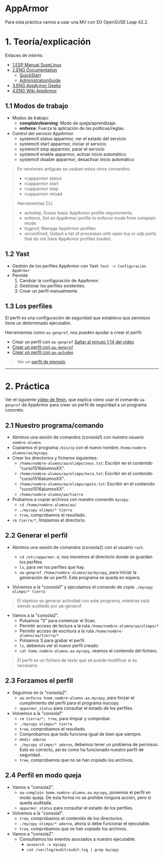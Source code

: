 
# AppArmor

Para esta práctica vamos a usar una MV con SO OpenSUSE Leap 42.2.

# 1. Teoría/explicación

Enlaces de interés:
* [1.ESP Manual SuseLinux](http://guidalinux.altervista.org/suselinux-manual_es-10.1-10/bx5bmky.html)
* [2.ENG Documentation](https://www.suse.com/documentation/apparmor/)
    * [QuickStart](https://www.suse.com/documentation/apparmor/book_opensuse_aaquick21_start/data/article_book_book_opensuse_aaquick_start.html)
    * [AdministrationGuide](https://www.suse.com/documentation/apparmor/book_apparmor21_admin/data/book_apparmor_admin.html)
* [3.ENG AppArmor Geeks](https://en.opensuse.org/SDB:AppArmor_geeks)
* [4.ENG Wiki AppArmor](http://wiki.apparmor.net/index.php/Main_Page)

## 1.1 Modos de trabajo

* Modos de trabajo:
    * **complain/learning**: Modo de queja/aprendizaje.
    * **enforce**: Fuerza la aplicación de las políticas/reglas.
* Control del servicio AppArmor
    * systemctl status apparmor, ver el estado del servicio
    * systemctl start apparmor, iniciar el servicio
    * systemctl stop apparmor, parar el servicio
    * systemctl enable apparmor, activar inicio automático
    * systemctl disable apparmor, desactivar inicio automático

> En versiones antiguas se usaban estos otros comandos:
>
> * rcapparmor status
> * rcapparmor start
> * rcapparmor stop
> * rcapparmor reload

> Herramientas CLI
> * autodep, Guess basic AppArmor profile requirements.
> * enforce, Set an AppArmor profile to enforce mode from complain mode.
> * logprof, Manage AppArmor profiles.
> * unconfined, Output a list of processes with open tcp or udp ports that do not have AppArmor profiles loaded.

## 1.2 Yast

* Gestión de los perfiles AppArmor con Yast: `Yast -> Configuración AppArmor`
* Permite
    1. Cambiar la configuración de AppArmor.
    1. Gestionar los perfiles existentes.
    1. Crear un perfil manualmente.

## 1.3 Los perfiles

El perfil es una configuración de seguridad que establece que permisos tiene un determinado ejecutable.

Herramientas como `aa-genprof`, nos pueden ayudar a crear el perfil:
* Crear un perfil con `aa-genprof` [Saltar al minuto 1:14 del vídeo](https://www.youtube.com/watch?v=2x8_76rFcM4)
* [Crear un perfil con `aa-genprof`](http://wiki.apparmor.net/index.php/Profiling_with_tools)
* [Crear un perfil con `aa-autodep`](https://www.digitalocean.com/community/tutorials/how-to-create-an-apparmor-profile-for-nginx-on-ubuntu-14-04)

> Ver un [perfil de ejemplo](./images/home.david.temp.aa.copy.rb)

---

# 2. Práctica

Ver el siguiente [vídeo de 9min](https://youtu.be/Yiw0pG0dl0I?list=PLFBBr-1czYNuLH6yN2dqX4Znz2fexFmAq),
que explica cómo usar el comando `aa-genprof` de AppArmor para crear un perfil de seguridad
a un programa concreto.

## 2.1 Nuestro programa/comando

* Abrimos una sesión de comandos (consola1) con nuestro usuario `nombre-alumno`.
* Copiamos el programa `/bin/cp` con el nuevo nombre `/home/nombre-alumno/aa/mycopy`.
* Crear los directorios y ficheros siguientes:
    * `/home/nombre-alumno/aa/olimpo/zeus.txt`: Escribir en el contenido "curso1516alumnoXX".
    * `/home/nombre-alumno/aa/olimpo/hera.txt`: Escribir en el contenido "curso1516alumnoXX".
    * `/home/nombre-alumno/aa/olimpo/apolo.txt`: Escribir en el contenido "curso1516alumnoXX".
    * `/home/nombre-alumno/aa/tierra`
* Probamos a copiar archivos con nuestro comando `mycopy`.
    * `cd /home/nombre-alumno/aa/`
    * `./mycopy olimpo/* tierra`
    * `tree`, comprobamos el resultado.
* `rm tierra/*`, limpiamos el directorio.

## 2.2 Generar el perfil

* Abrimos una sesión de comandos (consola2) con el usuario `root`.
    * `cd /etc/apparmor.d`, nos movemos al directorio donde se guardan los perfiles.
    * `ls`, para ver los perfiles que hay.
    * `aa-genprof /home/nombre-alumno/aa/mycopy`, para iniciar la generación
    de un perfil. Este programa se queda en espera.

* Volvemos a la "consola1" y ejecutamos el comando de copia `./mycopy olimpo/* tierra`
> El objetivo es generar actividad con este programa, mientras está siendo auditado por
aa-genprof.

* Vamos a la "consola2".
    * Pulsamos "S" para comenzar el Scan.
    * Permitir acceso de lectura a la ruta `/home/nombre-alumno/aa/olimpo/*`
    * Permitir acceso de escritura a la ruta `/home/nombre-alumno/aa/tierra/*`
    * Pulsamos S para grabar el perfil.
    * `ls`, debemos ver el nuevo perfil creado.
    * `cat home.nombre-alumno.aa.mycopy`, veamos el contenido del fichero.

> El perfil es un fichero de texto que se puede modificar si es necesario.

## 2.3 Forzamos el perfil

* Seguimos en la "consola2".
    * `aa-enforce home.nombre-alumno.aa.mycopy`, para forzar el cumplimiento
    del perfil para el programa mycopy.
    * `apparmor_status` para consultar el estado de los perfiles.
* Volvemos a la "consola1"
    * `rm tierra/*; tree`, para limpiar y comprobar.
    * `./mycopy olimpo/* tierra`
    * `tree`, comprobamos el resultado.
    * Comprobamos que todo funciona igual de bien que siempre.
    * `mkdir aderno`
    * `./mycopy olimpo/* aderno`, debemos tener un problema de permisos.
    Esto es correcto, así es como ha funcionado nuestro perfil de seguridad.
    * `tree`, comprobamos que no se han copiado los archivos.

## 2.4 Perfil en modo queja

* Vamos a "consola2".
    * `aa-complain home.nombre-alumno.aa.mycopy`, ponemos el perfil en
    modo queja. De esta forma no se prohibe ninguna acción, pero si
    queda auditada.
    * `apparmor_status` para consultar el estado de los perfiles.
* Volvemos a la "consola1".
    * `tree`, comprobamos el contenido de los directorios.
    * `./mycopy olimpo/* aderno`, ahora sí debe funcionar el ejecutable.
    * `tree`, comprobamos que se han copiado los archivos.    
* Vamos a "consola2".
    * Consultamos los eventos asociados a nuestro ejecutable:
        * `ausearch -x mycopy`
        * `cat /var/log/audit/audit.log | grep mycopy`
